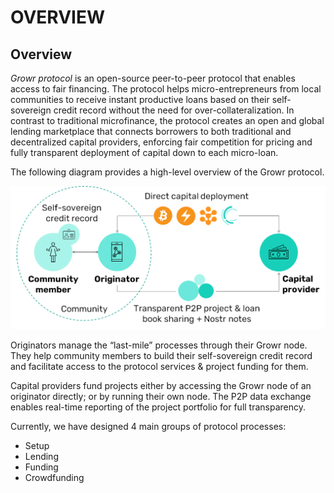# OVERVIEW

## Overview

_Growr protocol_ is an open-source peer-to-peer protocol that enables access to fair financing. The protocol helps micro-entrepreneurs from local communities to receive instant productive loans based on their self-sovereign credit record without the need for over-collateralization. In contrast to traditional microfinance, the protocol creates an open and global lending marketplace that connects borrowers to both traditional and decentralized capital providers, enforcing fair competition for pricing and fully transparent deployment of capital down to each micro-loan.

The following diagram provides a high-level overview of the Growr protocol.

![How it works](../images/growr-how-it-works.png)

Originators manage the “last-mile” processes through their Growr node. They help community members to build their self-sovereign credit record and facilitate access to the protocol services & project funding for them.

Capital providers fund projects either by accessing the Growr node of an originator directly; or by running their own node. The P2P data exchange enables real-time reporting of the project portfolio for full transparency.

Currently, we have designed 4 main groups of protocol processes:

- Setup
- Lending
- Funding
- Crowdfunding

<div style="page-break-after: always;"></div>
